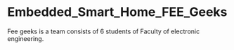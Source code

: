 # Embedded_Smart_Home_FEE_Geeks
Fee geeks is a team consists of 6 students of Faculty of electronic engineering.
